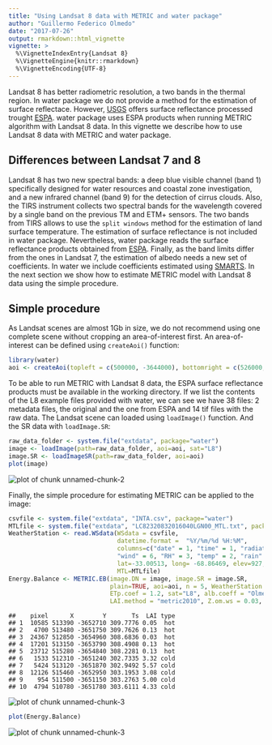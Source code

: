 ```yaml
---
title: "Using Landsat 8 data with METRIC and water package"
author: "Guillermo Federico Olmedo"
date: "2017-07-26"
output: rmarkdown::html_vignette
vignette: >
  %\VignetteIndexEntry{Landsat 8}
  %\VignetteEngine{knitr::rmarkdown}
  %\VignetteEncoding{UTF-8}
---
```


Landsat 8 has better radiometric resolution, a two bands in the thermal region. In water package we do not provide a method for the estimation of surface reflectace. However, [USGS](http://usgs.gov) offers surface reflectance processed trought [ESPA](http://espa.cr.usgs.gov). water package uses ESPA products when running METRIC algorithm with Landsat 8 data. In this vignette we describe how to use Landsat 8 data with METRIC and water package. 

## Differences between Landsat 7 and 8

Landsat 8 has two new spectral bands: a deep blue visible channel (band 1) specifically designed for water resources and coastal zone investigation, and a new infrared channel (band 9) for the detection of cirrus clouds. Also, the TIRS instrument collects two spectral bands for the wavelength covered by a single band on the previous TM and ETM+ sensors. The two bands from TIRS allows to use the `split windows` method for the estimation of land surface temperature. The estimation of surface reflectance is not included in water package. Nevertheless, water package reads the surface reflectance products obtained from  [ESPA](espa.cr.usgs.gov). Finally, as the band limits differ from the ones in Landsat 7, the estimation of albedo needs a new set of coefficients. In water we include coefficients estimated using [SMARTS](http://www.nrel.gov/rredc/smarts/). In the next section we show how to estimate METRIC model with Landsat 8 data using the simple procedure.

## Simple procedure 

As Landsat scenes are almost 1Gb in size, we do not recommend using one complete scene without cropping an area-of-interest first. An area-of-interest can be defined using `createAoi()` function:


```r
library(water)
aoi <- createAoi(topleft = c(500000, -3644000), bottomright = c(526000, -3660000))
```

To be able to run METRIC with Landsat 8 data, the ESPA surface reflectance products must be available in the working directory. If we list the contents of the L8 example files provided with water, we can see we have 38 files: 2 metadata files, the original and the one from ESPA and 14 tif files with the raw data.
The Landsat scene can loaded using `loadImage()` function. And the SR data with `loadImage.SR`:


```r
raw_data_folder <- system.file("extdata", package="water")
image <- loadImage(path=raw_data_folder, aoi=aoi, sat="L8")
image.SR <- loadImageSR(path=raw_data_folder, aoi=aoi)
plot(image)
```

![plot of chunk unnamed-chunk-2](figure/unnamed-chunk-2-1.png)

Finally, the simple procedure for estimating METRIC can be applied to the image:


```r
csvfile <- system.file("extdata", "INTA.csv", package="water")
MTLfile <- system.file("extdata", "LC82320832016040LGN00_MTL.txt", package="water")
WeatherStation <- read.WSdata(WSdata = csvfile, 
                              datetime.format =  "%Y/%m/%d %H:%M", 
                              columns=c("date" = 1, "time" = 1, "radiation" = 5,
                              "wind" = 6, "RH" = 3, "temp" = 2, "rain" = 4), 
                              lat=-33.00513, long= -68.86469, elev=927, height= 2,
                              MTL=MTLfile)
Energy.Balance <- METRIC.EB(image.DN = image, image.SR = image.SR,
                            plain=TRUE, aoi=aoi, n = 5, WeatherStation = WeatherStation, 
                            ETp.coef = 1.2, sat="L8", alb.coeff = "Olmedo", LST.method = "SW", 
                            LAI.method = "metric2010", Z.om.ws = 0.03, MTL = MTLfile)
```

```
##    pixel      X        Y       Ts  LAI type
## 1  10585 513390 -3652710 309.7776 0.05  hot
## 2   4700 513480 -3651750 309.7626 0.13  hot
## 3  24367 512850 -3654960 308.6836 0.03  hot
## 4  17201 513150 -3653790 308.4908 0.13  hot
## 5  23712 515280 -3654840 308.2281 0.13  hot
## 6   1533 512310 -3651240 302.7335 3.32 cold
## 7   5424 513120 -3651870 302.9492 5.57 cold
## 8  12126 515460 -3652950 303.1953 3.08 cold
## 9    954 511500 -3651150 303.2763 5.00 cold
## 10  4794 510780 -3651780 303.6111 4.33 cold
```

![plot of chunk unnamed-chunk-3](figure/unnamed-chunk-3-1.png)

```r
plot(Energy.Balance)
```

![plot of chunk unnamed-chunk-3](figure/unnamed-chunk-3-2.png)
